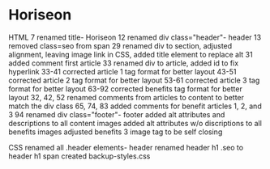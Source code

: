 # Horiseon

HTML
7 renamed title- Horiseon
12 renamed div class="header"- header
13 removed class=seo from span
29 renamed div to section, adjusted alignment, leaving image link in CSS, added title element to replace alt
31 added comment first article
33 renamed div to article, added id to fix hyperlink
33-41 corrected article 1 tag format for better layout
43-51 corrected article 2 tag format for better layout
53-61 corrected article 3 tag format for better layout
63-92 corrected benefits tag format for better layout
32, 42, 52 renamed comments from articles to content to better match the div class
65, 74, 83 added comments for benefit articles 1, 2, and 3
94 renamed div class="footer"- footer
added alt attributes and descriptions to all content images
added alt attributes w/o discriptions to all benefits images
adjusted benefits 3 image tag to be self closing


CSS
renamed all .header elements- header
renamed header h1 .seo to header h1 span
created backup-styles.css
